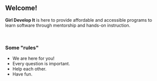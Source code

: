 ## Welcome!

**Girl Develop It** is here to provide affordable and accessible programs to learn software through mentorship and hands-on instruction.</p><br>

### Some "rules"
  - We are here for you!
  - Every question is important.
  - Help each other.
  - Have fun.